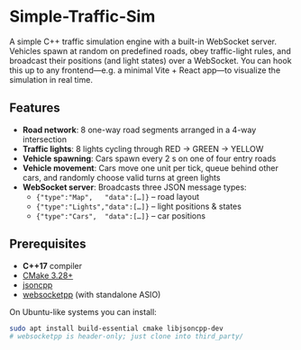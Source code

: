 # Simple-Traffic-Sim

A simple C++ traffic simulation engine with a built-in WebSocket server. Vehicles spawn at random on predefined roads, obey traffic-light rules, and broadcast their positions (and light states) over a WebSocket. You can hook this up to any frontend—e.g. a minimal Vite + React app—to visualize the simulation in real time.

## Features

- **Road network**: 8 one-way road segments arranged in a 4-way intersection  
- **Traffic lights**: 8 lights cycling through RED → GREEN → YELLOW  
- **Vehicle spawning**: Cars spawn every 2 s on one of four entry roads  
- **Vehicle movement**: Cars move one unit per tick, queue behind other cars, and randomly choose valid turns at green lights  
- **WebSocket server**: Broadcasts three JSON message types:
  - `{"type":"Map",   "data":[…]}` – road layout  
  - `{"type":"Lights","data":[…]}` – light positions & states  
  - `{"type":"Cars",  "data":[…]}` – car positions  

## Prerequisites

- **C++17** compiler  
- [CMake 3.28+](https://cmake.org/)  
- [jsoncpp](https://github.com/open-source-parsers/jsoncpp)  
- [websocketpp](https://github.com/zaphoyd/websocketpp) (with standalone ASIO)  

On Ubuntu-like systems you can install:
```bash
sudo apt install build-essential cmake libjsoncpp-dev
# websocketpp is header-only; just clone into third_party/
